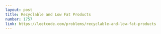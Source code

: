```yaml
---
layout: post
title: Recyclable and Low Fat Products
number: 1757
link: https://leetcode.com/problems/recyclable-and-low-fat-products
---
```

